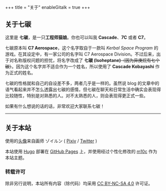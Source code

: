 +++
title = "关于"
enableGitalk = true
+++

## 关于七碳
这里是 **七碳**，是一只**工程师猫娘**。你也可以叫我 **Cascade**、**7C** 或者 **C7**。

七碳原本叫 **C7 Aerospace**，这个名字取自于一款叫 *Kerbal Space Program* 的游戏。在其设定中，有一家公司的名字叫 C7 Aerospace Division。不过后来，出于对名称版权问题的担忧，将名字改成了 **七碳 (Isoheptane)**~~（因为异庚烷有七个碳）~~。因为这个名字并不适合作为一个姓名，所以使用了 **Cascade Kobayashi** 作为正式的姓名。

七碳的性格就和自己的自设差不多，两者几乎是一样的。虽然说 blog 的文章中的语气看起来并不怎么透露出七碳的感情，但七碳在聊天和日常生活中确实会表现得比较随性，特别是对熟悉的人。对不太熟悉的人，则会表现得更正式一些。

如果有什么想说的话的话，非常欢迎大家联系七碳！

---

## 关于本站
使用的[头像](https://www.pixiv.net/artworks/96876583)来自画师 ゾイルン ( [Pixiv](https://www.pixiv.net/users/2882559) / [Twitter](https://twitter.com/Zoirun) )

本站使用 [Hugo](https://gohugo.io/) 部署在 [GitHub Pages](https://pages.github.com/) 上，并使用经过个性化修改的 [m10c](https://github.com/vaga/hugo-theme-m10c)  作为本站主题。  
### 转载许可  
除非另行说明，本站所有内容（除代码）均采用 [CC BY-NC-SA 4.0](https://creativecommons.org/licenses/by-nc-sa/4.0/deed.zh) 许可证。
